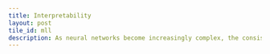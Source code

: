 ```yaml
---
title: Interpretability 
layout: post
tile_id: mll
description: As neural networks become increasingly complex, the consistent emergent specializations and compute patterns, yield a young and unofficial, yet intriguing, new field of science. 
---
```

